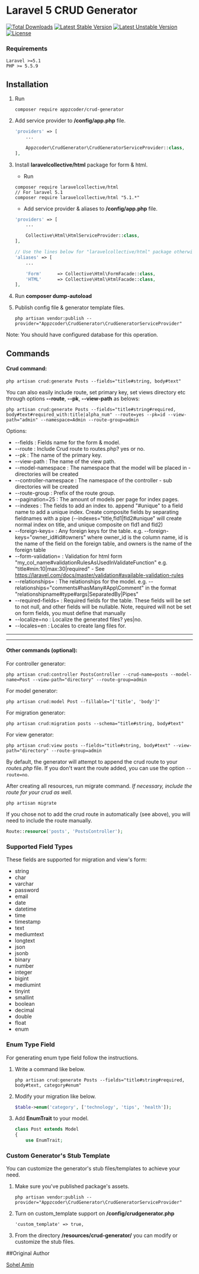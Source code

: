 # Laravel 5 CRUD Generator

[![Total Downloads](https://poser.pugx.org/appzcoder/crud-generator/d/total.svg)](https://packagist.org/packages/appzcoder/crud-generator)
[![Latest Stable Version](https://poser.pugx.org/appzcoder/crud-generator/v/stable.svg)](https://packagist.org/packages/appzcoder/crud-generator)
[![Latest Unstable Version](https://poser.pugx.org/appzcoder/crud-generator/v/unstable.svg)](https://packagist.org/packages/appzcoder/crud-generator)
[![License](https://poser.pugx.org/appzcoder/crud-generator/license.svg)](https://packagist.org/packages/appzcoder/crud-generator)

### Requirements
    Laravel >=5.1
    PHP >= 5.5.9

## Installation

1. Run
    ```
    composer require appzcoder/crud-generator
    ```

2. Add service provider to **/config/app.php** file.
    ```php
    'providers' => [
        ...

        Appzcoder\CrudGenerator\CrudGeneratorServiceProvider::class,
    ],
    ```
3. Install **laravelcollective/html** package for form & html.
    * Run

    ```
    composer require laravelcollective/html
    // For laravel 5.1
    composer require laravelcollective/html "5.1.*"
    ```

    * Add service provider & aliases to **/config/app.php** file.
    ```php
    'providers' => [
        ...

        Collective\Html\HtmlServiceProvider::class,
    ],

    // Use the lines below for "laravelcollective/html" package otherwise remove it.
    'aliases' => [
        ...

        'Form'      => Collective\Html\FormFacade::class,
        'HTML'      => Collective\Html\HtmlFacade::class,
    ],
    ```
4. Run **composer dump-autoload**

5. Publish config file & generator template files.
    ```
    php artisan vendor:publish --provider="Appzcoder\CrudGenerator\CrudGeneratorServiceProvider"
    ```

Note: You should have configured database for this operation.

## Commands

#### Crud command:

```
php artisan crud:generate Posts --fields="title#string, body#text"
```

You can also easily include route, set primary key, set views directory etc through options **--route**, **--pk**, **--view-path** as belows:

```
php artisan crud:generate Posts --fields="title#string#required, body#text#required_with:title|alpha_num" --route=yes --pk=id --view-path="admin" --namespace=Admin --route-group=admin
```

Options:

- --fields : Fields name for the form & model.
- --route : Include Crud route to routes.php? yes or no.
- --pk : The name of the primary key.
- --view-path : The name of the view path.
- --model-namespace : The namespace that the model will be placed in - directories will be created
- --controller-namespace : The namespace of the controller - sub directories will be created
- --route-group : Prefix of the route group.
- --pagination=25 : The amount of models per page for index pages.
- --indexes : The fields to add an index to. append "#unique" to a field name to add a unique index. Create composite fields by separating fieldnames with a pipe (--indexes="title,fld1|fld2#unique" will create normal index on title, and unique composite on fld1 and fld2) 
- --foreign-keys= : Any foreign keys for the table. e.g. --foreign-keys="owner_id#id#owners" where owner_id is the column name, id is the name of the field on the foreign table, and owners is the name of the foreign table
- --form-validation= : Validation for html form "my_col_name#validationRulesAsUsedInValidateFunction" e.g. "title#min:10|max:30|required" - See https://laravel.com/docs/master/validation#available-validation-rules
- --relationships= : The relationships for the model. e.g. --relationships="comments#hasMany#App\Comment" in the format "relationshipname#type#args|SeparatedBy|Pipes"
- --required-fields= : Required fields for the table. These fields will be set to not null, and other fields will be nullable. Note, required will not be set on form fields, you must define that manually 
- --localize=no : Localize the generated files? yes|no. 
- --locales=en : Locales to create lang files for.

-----------
-----------


#### Other commands (optional):

For controller generator:

```
php artisan crud:controller PostsController --crud-name=posts --model-name=Post --view-path="directory" --route-group=admin
```

For model generator:

```
php artisan crud:model Post --fillable="['title', 'body']"
```

For migration generator:

```
php artisan crud:migration posts --schema="title#string, body#text"
```

For view generator:

```
php artisan crud:view posts --fields="title#string, body#text" --view-path="directory" --route-group=admin
```

By default, the generator will attempt to append the crud route to your *routes.php* file. If you don't want the route added, you can use the option ```--route=no```.

After creating all resources, run migrate command. *If necessary, include the route for your crud as well.*

```
php artisan migrate
```

If you chose not to add the crud route in automatically (see above), you will need to include the route manually.
```php
Route::resource('posts', 'PostsController');
```

### Supported Field Types

These fields are supported for migration and view's form:

* string
* char
* varchar
* password
* email
* date
* datetime
* time
* timestamp
* text
* mediumtext
* longtext
* json
* jsonb
* binary
* number
* integer
* bigint
* mediumint
* tinyint
* smallint
* boolean
* decimal
* double
* float
* enum

### Enum Type Field

For generating enum type field follow the instructions.

1. Write a command like below.
    ```
    php artisan crud:generate Posts --fields="title#string#required, body#text, category#enum"
    ```

2. Modify your migration like below.
    ```php
    $table->enum('category', ['technology', 'tips', 'health']);
    ```

3. Add **EnumTrait** to your model.
    ```php
    class Post extends Model
    {
        use EnumTrait;
    ```

### Custom Generator's Stub Template

You can customize the generator's stub files/templates to achieve your need.

1. Make sure you've published package's assets.
    ```
    php artisan vendor:publish --provider="Appzcoder\CrudGenerator\CrudGeneratorServiceProvider"
    ```

2. Turn on custom_template support on **/config/crudgenerator.php**
    ```
    'custom_template' => true,
    ```
3. From the directory **/resources/crud-generator/** you can modify or customize the stub files.

##Original Author

[Sohel Amin](http://www.sohelamin.com)
